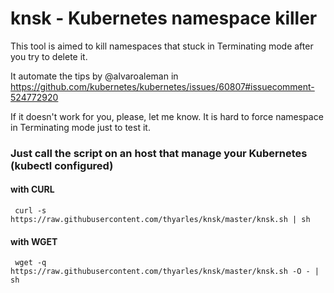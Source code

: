 # knsk - Kubernetes namespace killer

This tool is aimed to kill namespaces that stuck in Terminating mode after you try to delete it.

It automate the tips by @alvaroaleman in https://github.com/kubernetes/kubernetes/issues/60807#issuecomment-524772920

If it doesn't work for you, please, let me know. It is hard to force namespace in Terminating mode just to test it.

### Just call the script on an host that manage your Kubernetes (kubectl configured)

#### with CURL
     curl -s https://raw.githubusercontent.com/thyarles/knsk/master/knsk.sh | sh 

#### with WGET
     wget -q https://raw.githubusercontent.com/thyarles/knsk/master/knsk.sh -O - | sh 
